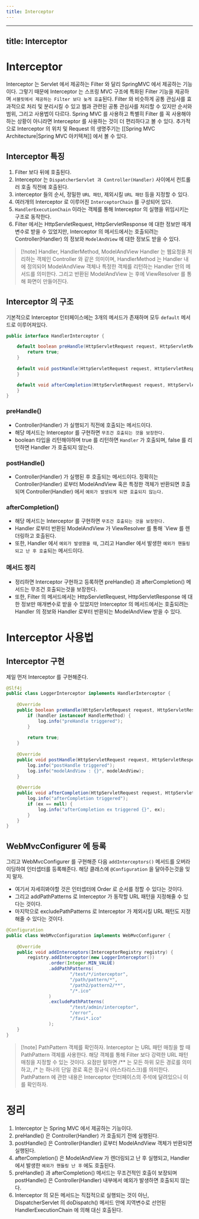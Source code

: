 ```yaml
---
title: Interceptor
---
```

---
title: Interceptor
---

# Interceptor
Interceptor 는 Servlet 에서 제공하는 Filter 와 달리 SpringMVC 에서 제공하는 기능이다. 그렇기 때문에 Interceptor 는 스프링 MVC 구조에 특화된 Filter 기능을 제공하며 `서블릿에서 제공하는 Filter 보다 늦게 호출`된다. Filter 와 비슷하게 공통 관심사를 효과적으로 처리 및 분리시킬 수 있고 웹과 관련된 공통 관심사를 처리할 수 있지만 순서와 범위, 그리고 사용법이 다르다. Spring MVC 를 사용하고 특별히 Filter 를 꼭 사용해야 하는 상황이 아니라면 Interceptor 를 사용하는 것이 더 편리하다고 볼 수 있다. 추가적으로 Interceptor 의 위치 및 Request 의 생명주기는 [[Spring MVC Architecture|Spring MVC 아키텍쳐]]  에서 볼 수 있다.

## Interceptor 특징
1. Filter 보다 뒤에 호출된다.
2. Interceptor 는 `DispatcherServlet 과 Controller(Handler)` 사이에서 컨트롤러 호출 직전에 호출된다.
3. interceptor 들의 순서, 정밀한 `URL 패턴`, 제외시킬 `URL 패턴` 등을 지정할 수 있다.
4. 여러개의 Interceptor 로 이루어진 `InterceptorChain` 를 구성되어 있다.
5. `HandlerExecutionChain` 이라는 객체를 통해 Interceptor 의 실행을 위임시키는 구조로 동작한다.
6. Filter 에서는 HttpServletRequest, HttpServletResponse 에 대한 정보만 매개변수로 받을 수 있었지만, Interceptor 의 메서드에서는 호출되려는 Controller(Handler) 의 정보와 `ModelAndView` 에 대한 정보도 받을 수 있다.

> [!note] Handler, HandlerMethod, ModelAndView
> Handler 는 웹요청을 처리하는 객체인 Controller 와 같은 의미이며, HandlerMethod 는 Handler 내에 정의되어 ModelAndView 객체나 특정한 객체를 리턴하는 Handler 안의 메서드를 의미한다. 그리고 반환된 ModelAndView 는 후에 ViewResolver 를 통해 화면이 만들어진다.

## Interceptor 의 구조
기본적으로 Interceptor 인터페이스에는 3개의 메서드가 존재하며 모두 `default` 메서드로 이루어져있다. 

```java
public interface HandlerInterceptor {

	default boolean preHandle(HttpServletRequest request, HttpServletResponse response, Object handler) throws Exception {  
	    return true;
	}
	
	default void postHandle(HttpServletRequest request, HttpServletResponse response, Object handler, @Nullable ModelAndView modelAndView) throws Exception {  
	}

	default void afterCompletion(HttpServletRequest request, HttpServletResponse response, Object handler, @Nullable Exception ex) throws Exception {  
	}
}
```

### preHandle()
- Controller(Handler) 가 실행되기 직전에 호출되는 메서드이다.
- 해당 메서드는 Interceptor 를 구현하면 `무조건 호출되는 것을 보장한다.`
- boolean 타입을 리턴해야하며 true 를 리턴하면 `Handler` 가 호출되며, false 를 리턴하면 Handler 가 호출되지 않는다. 

### postHandle()
- Controller(Handler) 가 실행된 후 호출되는 메서드이다. 정확히는 Controller(Handler) 로부터 ModelAndView 혹은 특정한 객체가 반환되면 호출되며 Controller(Handler) 에서 `예외가 발생되게 되면 호출되지 않는다.`

### afterCompletion()
- 해당 메서드는 Interceptor 를 구현하면 `무조건 호출되는 것을 보장한다.`
- Handler 로부터 반환된 ModelAndView 가 ViewResolver 를 통해 `View 를 렌더링하고 호출된다.
- 또한, Handler 에서 `예외가 발생했을 때`, 그리고 Handler 에서 발생한 `예외가 핸들링되고 난 후 호출`되는 메서드이다. 

### 메서드 정리
- 정리하면 Interceptor 구현하고 등록하면 preHandle() 과 afterCompletion() 메서드는 무조건 호출되는것을 보장한다.
- 또한, Filter 의 메서드에서는 HttpServletRequest, HttpServletResponse 에 대한 정보만 매개변수로 받을 수 있었지만 Interceptor 의 메서드에서는 호출되려는 Handler 의 정보와 Handler 로부터 반환되는 ModelAndView 받을 수 있다.
    
# Interceptor 사용법
## Interceptor 구현
제일 먼저 Interceptor 를 구현해준다.

```java
@Slf4j  
public class LoggerInterceptor implements HandlerInterceptor {  
  
    @Override  
    public boolean preHandle(HttpServletRequest request, HttpServletResponse response, Object handler) throws Exception {  
        if (handler instanceof HandlerMethod) {  
            log.info("preHandle triggered");  
        }  
  
        return true;  
    }  
  
    @Override  
    public void postHandle(HttpServletRequest request, HttpServletResponse response, Object handler, ModelAndView modelAndView) throws Exception {  
        log.info("postHandle triggered");  
        log.info("modelAndView : {}", modelAndView);  
    }  
  
    @Override  
    public void afterCompletion(HttpServletRequest request, HttpServletResponse response, Object handler, Exception ex) throws Exception {  
        log.info("afterCompletion triggered");  
        if (ex == null) {  
            log.info("afterCompletion ex triggered {}", ex);  
        }  
    }  
}
```

## WebMvcConfigurer 에 등록
그리고 WebMvcConfigurer 를 구현해준 다음 `addInterceptors()` 메서드를 오버라이딩하여 인터셉터를 등록해준다. 해당 클래스에 `@Configuration` 을 달아주는것을 잊지 말자.

- 여기서 자세히봐야할 것은 인터셉터에 Order 로 순서를 정할 수 있다는 것이다.
- 그리고 addPathPatterns 로 Interceptor 가 동작할 URL 패턴을 지정해줄 수 있다는 것이다.
- 마지막으로 excludePathPatterns 로 Interceptor 가 제외시킬 URL 패턴도 지정해줄 수 있다는 것이다.

```java
@Configuration  
public class WebMvcConfiguration implements WebMvcConfigurer {  
  
    @Override  
    public void addInterceptors(InterceptorRegistry registry) {  
        registry.addInterceptor(new LoggerInterceptor())  
                .order(Integer.MIN_VALUE)  
                .addPathPatterns(  
                        "/test/*/interceptor",  
                        "/path/pattern/*",  
                        "/path2/pattern2/**",  
                        "/*.ico"  
                )  
                .excludePathPatterns(  
                        "/test/admin/interceptor",  
                        "/error",  
                        "/favi*.ico"  
                );  
    }  
}
```

> [!note] PathPattern 객체를 확인하자.
> Interceptor 는 URL 패턴 매칭을 할 때  PathPattern 객체를 사용한다. 해당 객체를 통해 Filter 보다 강력한 URL 패턴 매칭을 지정할 수 있는 것이다. 요점만 말하면 /\*\* 는 모든 하위 모든 경로를 의미하고, /* 는 하나의 단일 경로 혹은 정규식 (아스타리스크)를 의미한다. PathPattern 에 관한 내용은 Interceptor 인터페이스의 주석에 달려있으니 이를 확인하자.

# 정리
1. Interceptor 는 Spring MVC 에서 제공하는 기능이다.
2. preHandle() 은 Controller(Handler) 가 호출되기 전에 실행된다.
3. postHandle() 은 Controller(Handler) 로부터 ModelAndView 객체가 반환되면 실행된다.
4. afterCompletion() 은 ModelAndView 가 렌더링되고 난 후 실행되고, Handler 에서 발생한 `예외가 핸들링 난 후` 에도 호출된다. 
5. preHandle() 과 afterCompletion() 메서드는 무조건적인 호출이 보장되며 postHandle() 은 Controller(Handler) 내부에서 예외가 발생하면 호출되지 않는다.
6. Interceptor 의 모든 메서드는 직접적으로 실행되는 것이 아닌, DispatcherServlet 의 doDispatch() 메서드 안에 지역변수로 선언된 HandlerExecutionChain 에 의해 대신 호출된다.

